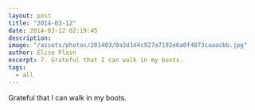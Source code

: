 ```yaml
---
layout: post
title: "2014-03-12"
date: 2014-03-12 02:19:45
description: 
image: "/assets/photos/201403/0a3d1d4c927a7192e6a0f4073caaacbb.jpg"
author: Elise Plain
excerpt: 7. Grateful that I can walk in my boots.
tags: 
  - all
---
```


Grateful that I can walk in my boots.
<p></p>
